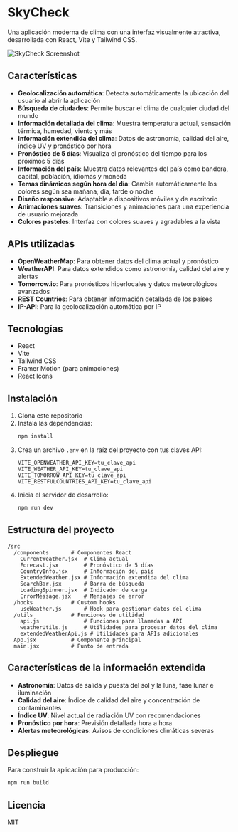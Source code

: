 # SkyCheck

Una aplicación moderna de clima con una interfaz visualmente atractiva, desarrollada con React, Vite y Tailwind CSS.

![SkyCheck Screenshot](https://github.com/user-attachments/assets/8016c8b6-d612-494d-be54-d56530c4d5aa)

## Características

- **Geolocalización automática**: Detecta automáticamente la ubicación del usuario al abrir la aplicación
- **Búsqueda de ciudades**: Permite buscar el clima de cualquier ciudad del mundo
- **Información detallada del clima**: Muestra temperatura actual, sensación térmica, humedad, viento y más
- **Información extendida del clima**: Datos de astronomía, calidad del aire, índice UV y pronóstico por hora
- **Pronóstico de 5 días**: Visualiza el pronóstico del tiempo para los próximos 5 días
- **Información del país**: Muestra datos relevantes del país como bandera, capital, población, idiomas y moneda
- **Temas dinámicos según hora del día**: Cambia automáticamente los colores según sea mañana, día, tarde o noche
- **Diseño responsive**: Adaptable a dispositivos móviles y de escritorio
- **Animaciones suaves**: Transiciones y animaciones para una experiencia de usuario mejorada
- **Colores pasteles**: Interfaz con colores suaves y agradables a la vista

## APIs utilizadas

- **OpenWeatherMap**: Para obtener datos del clima actual y pronóstico
- **WeatherAPI**: Para datos extendidos como astronomía, calidad del aire y alertas
- **Tomorrow.io**: Para pronósticos hiperlocales y datos meteorológicos avanzados
- **REST Countries**: Para obtener información detallada de los países
- **IP-API**: Para la geolocalización automática por IP

## Tecnologías

- React
- Vite
- Tailwind CSS
- Framer Motion (para animaciones)
- React Icons

## Instalación

1. Clona este repositorio
2. Instala las dependencias:
   ```bash
   npm install
   ```
3. Crea un archivo `.env` en la raíz del proyecto con tus claves API:
   ```
   VITE_OPENWEATHER_API_KEY=tu_clave_api
   VITE_WEATHER_API_KEY=tu_clave_api
   VITE_TOMORROW_API_KEY=tu_clave_api
   VITE_RESTFULCOUNTRIES_API_KEY=tu_clave_api
   ```
4. Inicia el servidor de desarrollo:
   ```bash
   npm run dev
   ```

## Estructura del proyecto

```
/src
  /components       # Componentes React
    CurrentWeather.jsx  # Clima actual
    Forecast.jsx        # Pronóstico de 5 días
    CountryInfo.jsx     # Información del país
    ExtendedWeather.jsx # Información extendida del clima
    SearchBar.jsx       # Barra de búsqueda
    LoadingSpinner.jsx  # Indicador de carga
    ErrorMessage.jsx    # Mensajes de error
  /hooks            # Custom hooks
    useWeather.js       # Hook para gestionar datos del clima
  /utils            # Funciones de utilidad
    api.js              # Funciones para llamadas a API
    weatherUtils.js     # Utilidades para procesar datos del clima
    extendedWeatherApi.js # Utilidades para APIs adicionales
  App.jsx           # Componente principal
  main.jsx          # Punto de entrada
```

## Características de la información extendida

- **Astronomía**: Datos de salida y puesta del sol y la luna, fase lunar e iluminación
- **Calidad del aire**: Índice de calidad del aire y concentración de contaminantes
- **Índice UV**: Nivel actual de radiación UV con recomendaciones
- **Pronóstico por hora**: Previsión detallada hora a hora
- **Alertas meteorológicas**: Avisos de condiciones climáticas severas

## Despliegue

Para construir la aplicación para producción:

```bash
npm run build
```

## Licencia

MIT
